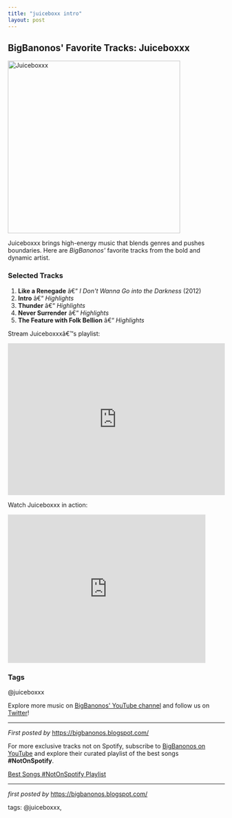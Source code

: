 ```yaml
---
title: "juiceboxx intro"
layout: post
---
```

<h2>BigBanonos' Favorite Tracks: Juiceboxxx</h2> <div > <a href="https://pbs.twimg.com/profile_images/1070164121432145920/GXKodUnN_400x400.jpg"> <img src="https://pbs.twimg.com/profile_images/1070164121432145920/GXKodUnN_400x400.jpg" alt="Juiceboxxx" width="400" /> </a>
</div> <p>Juiceboxxx brings high-energy music that blends genres and pushes boundaries. Here are <em>BigBanonos'</em> favorite tracks from the bold and dynamic artist.</p> <h3>Selected Tracks</h3>
<ol> <li><strong>Like a Renegade</strong> â€“ <em>I Don't Wanna Go into the Darkness</em> (2012)</li> <li><strong>Intro</strong> â€“ <em>Highlights</em></li> <li><strong>Thunder</strong> â€“ <em>Highlights</em></li> <li><strong>Never Surrender</strong> â€“ <em>Highlights</em></li> <li><strong>The Feature with Folk Bellion</strong> â€“ <em>Highlights</em></li>
</ol> <p>Stream Juiceboxxxâ€™s playlist:</p>
<iframe src="https://open.spotify.com/embed/playlist/34bwdlgoG5GGxRvLXXKOFl?utm_source=generator" width="100%" height="352" frameBorder="0" allowfullscreen="" allow="autoplay; clipboard-write; encrypted-media; fullscreen; picture-in-picture" loading="lazy"></iframe> <p>Watch Juiceboxxx in action:</p>
<iframe allowfullscreen="" frameborder="0" height="344" src="https://www.youtube.com/embed/6FTZWnZD3Oo" width="459"></iframe> <h3>Tags</h3>
<p>@juiceboxxx</p> <p>Explore more music on <a href="https://www.youtube.com/@BigBanonos" target="_blank">BigBanonos' YouTube channel</a> and follow us on <a href="https://twitter.com/BigBanonos" target="_blank">Twitter</a>!</p> <hr />
<p><em>First posted by</em> <a href="https://bigbanonos.blogspot.com/" rel="noopener" target="_new">https://bigbanonos.blogspot.com/</a></p>


<!--Subscribe and Playlist Links-->
<div>
    <p>For more exclusive tracks not on Spotify, subscribe to <a href="https://www.youtube.com/@BigBanonos" target="_blank">BigBanonos on YouTube</a> and explore their curated playlist of the best songs <strong>#NotOnSpotify</strong>.</p>
    <p><a href="https://www.youtube.com/playlist?list=PLtuNtuTatqI0kFahUCbtbfenC_ET5O_tr" target="_blank">Best Songs #NotOnSpotify Playlist<br /></a></p></div>

<hr />

<p><em>first posted by</em> <a href="https://bigbanonos.blogspot.com/" rel="noopener" target="_new">https://bigbanonos.blogspot.com/</a></p>

<p>tags: @juiceboxxx,</p>
